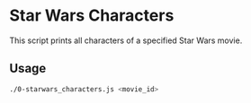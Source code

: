 # Star Wars Characters

This script prints all characters of a specified Star Wars movie.

## Usage

```sh
./0-starwars_characters.js <movie_id>
